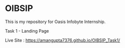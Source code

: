 # OIBSIP
This is my repository for Oasis Infobyte Internship.

Task 1 - Landing Page

Live Site : https://amangupta7376.github.io/OIBSIP_Task1/
